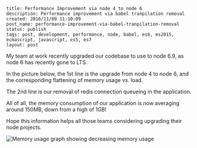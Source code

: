 ```
title: Performance Improvement via node 4 to node 6
description: Performance improvement via babel tranpilation removal
created: 2016/11/09 11:10:09
post_name: performance-improvement-via-babel-tranpilation-removal
status: publish
tags: post, development, performance, node, babel, es6, es2015, ecmascript, javascript, es5, es7
layout: post
```

My team at work recently upgraded our codebase to use to node 6.9, as node 6 has recently gone to LTS.

In the picture below, the 1st line is the upgrade from node 4 to node 6, and the corresponding flattening of memory usage vs. load.

The 2nd line is our removal of redis connection queueing in the application.

All of all, the memory consumption of our application is now averaging around 150MB, down from a high of 1GB!

Hope this information helps all those teams considering upgrading their node projects.

![Memory usage graph showing decreasing memory usage](/images/posts/memory-graph.png)

